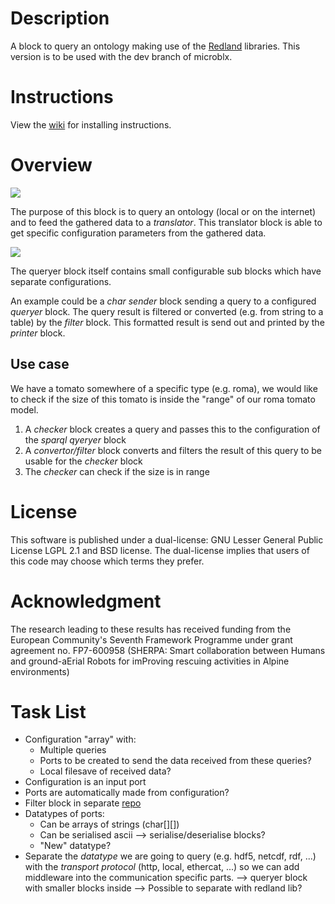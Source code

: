Description
===========

A block to query an ontology making use of the [Redland] libraries.
This version is to be used with the dev branch of microblx.

Instructions
============

View the [wiki] for installing instructions.

Overview
========

![][ontology_schema]

The purpose of this block is to query an ontology (local or on the internet) and to feed the gathered data to a _translator_.
This translator block is able to get specific configuration parameters from the gathered data.

![][queryer_composite]

The queryer block itself contains small configurable sub blocks which have separate configurations.

An example could be a _char sender_ block sending a query to a configured _queryer_ block.
The query result is filtered or converted (e.g. from string to a table) by the _filter_ block.
This formatted result is send out and printed by the _printer_ block.

Use case
--------

We have a tomato somewhere of a specific type (e.g. roma), we would like to check if the size of this tomato is inside the "range" of our roma tomato model.

1. A _checker_ block creates a query and passes this to the configuration of the _sparql qyeryer_ block
2. A _convertor/filter_ block converts and filters the result of this query to be usable for the _checker_ block
3. The _checker_ can check if the size is in range

License
=======

This software is published under a dual-license: GNU Lesser General Public License LGPL 2.1 and BSD license. The dual-license implies that users of this code may choose which terms they prefer.

Acknowledgment
==============

The research leading to these results has received funding from the 
European Community's Seventh Framework Programme under grant 
agreement no. FP7-600958 (SHERPA: Smart collaboration between Humans and
ground-aErial Robots for imProving rescuing activities in Alpine
environments)

Task List
=========

- Configuration "array" with:
	- Multiple queries
	- Ports to be created to send the data received from these queries?
	- Local filesave of received data?
- Configuration is an input port
- Ports are automatically made from configuration?
- Filter block in separate [repo]
- Datatypes of ports:
	- Can be arrays of strings (char[][])
	- Can be serialised ascii --> serialise/deserialise blocks?
	- "New" datatype?
- Separate the _datatype_ we are going to query (e.g. hdf5, netcdf, rdf, ...) with the _transport protocol_ (http, local, ethercat, ...) so we can add middleware into the communication specific parts. --> queryer block with smaller blocks inside --> Possible to separate with redland lib?

[Redland]: http://www.librdf.org
[wiki]: https://www.github.com/ejans/sparql_querying/wiki
[ontology_schema]: figs/Ontology_Schema.png?raw=true
[queryer_composite]: figs/Queryer_Composite.png?raw=true
[repo]: https://www.github.com/ejans/filtering
